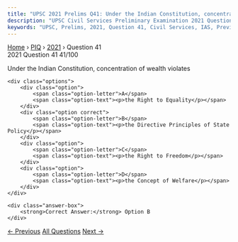 ```yaml
---
title: "UPSC 2021 Prelims Q41: Under the Indian Constitution, concentration of wealth viola..."
description: "UPSC Civil Services Preliminary Examination 2021 Question 41 with options and answer"
keywords: "UPSC, Prelims, 2021, Question 41, Civil Services, IAS, Previous Year Questions"
---
```


<nav class="breadcrumb">
    <a href="../../">Home</a>
    <span>›</span>
    <a href="../">PIQ</a>
    <span>›</span>
    <a href="./">2021</a>
    <span>›</span>
    <span>Question 41</span>
</nav>

<div class="question-header">
    <div class="question-meta">
        <span class="year-badge">2021</span>
        <span class="question-number">Question 41</span>
        <span class="progress">41/100</span>
    </div>
    <div class="progress-bar">
        <div class="progress-fill" style="width: 41.0%"></div>
    </div>
</div>

<div class="question-content">
    <div class="question-text">
        <p>Under the Indian Constitution, concentration of wealth violates</p>
    </div>
    
    <div class="options">
        <div class="option">
            <span class="option-letter">A</span>
            <span class="option-text"><p>the Right to Equality</p></span>
        </div>
        <div class="option correct">
            <span class="option-letter">B</span>
            <span class="option-text"><p>the Directive Principles of State Policy</p></span>
        </div>
        <div class="option">
            <span class="option-letter">C</span>
            <span class="option-text"><p>the Right to Freedom</p></span>
        </div>
        <div class="option">
            <span class="option-letter">D</span>
            <span class="option-text"><p>the Concept of Welfare</p></span>
        </div>
    </div>

    <div class="answer-box">
        <strong>Correct Answer:</strong> Option B
    </div>
</div>

<div class="question-nav">
    <a href="../q040-leaf-litter-decomposes-faster-than-in-any-other-bi/" class="nav-btn prev">← Previous</a>
    <a href="../" class="nav-btn center">All Questions</a>
    <a href="../q042-what-is-the-position-of-the-right-to-property-in-i/" class="nav-btn next">Next →</a>
</div>
